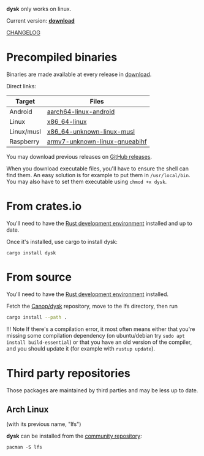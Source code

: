 
**dysk** only works on linux.

Current version: **<a id=current-version href=../download>download</a>**
<script>
console.log("in script");
fetch("../download/version")
    .then(response => response.text())
    .then(version => {
        console.log(`version: #${version}#`);
        version = version.trim();
        if (!/^\d+(\.\d+)*(-\w+)?$/.test(version)) {
            console.warn("invalid version in download/version");
            return;
        }
        document.getElementById("current-version").textContent = version;
    })
</script>

[CHANGELOG](https://github.com/Canop/lfs/blob/main/CHANGELOG.md)


# Precompiled binaries

Binaries are made available at every release in [download](https://dystroy.org/dysk/download).

Direct links:

Target|Files
-|-
Android | [aarch64-linux-android](https://dystroy.org/dysk/download/aarch64-linux-android/dysk)
Linux | [x86_64-linux](https://dystroy.org/dysk/download/x86_64-linux/dysk)
Linux/musl | [x86_64-unknown-linux-musl](https://dystroy.org/dysk/download/x86_64-unknown-linux-musl/dysk)
Raspberry | [armv7-unknown-linux-gnueabihf](https://dystroy.org/dysk/download/armv7-unknown-linux-gnueabihf/dysk)

You may download previous releases on [GitHub releases](https://github.com/Canop/dysk/releases).

When you download executable files, you'll have to ensure the shell can find them. An easy solution is for example to put them in `/usr/local/bin`. You may also have to set them executable using `chmod +x dysk`.

# From crates.io

You'll need to have the [Rust development environment](https://www.rustup.rs) installed and up to date.

Once it's installed, use cargo to install dysk:

    cargo install dysk

# From source

You'll need to have the [Rust development environment](https://www.rustup.rs) installed.

Fetch the [Canop/dysk](https://github.com/Canop/lfs) repository, move to the lfs directory, then run

```bash
cargo install --path .
```

!!! Note
	If there's a compilation error, it most often means either that you're missing some compilation dependency (on ubuntu/debian try `sudo apt install build-essential`) or that you have an old version of the compiler, and you should update it (for example with `rustup update`).

# Third party repositories

Those packages are maintained by third parties and may be less up to date.

## Arch Linux

(with its previous name, "lfs")

**dysk** can be installed from the [community repository](https://archlinux.org/packages/community/x86_64/lfs/):

```
pacman -S lfs
```


